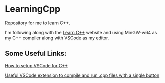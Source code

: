# LearningCpp
Repository for me to learn C++.

I'm following along with the [Learn C++](https://www.learncpp.com/) website and using MinGW-w64 as my C++ compiler along with VSCode as my editor.

## Some Useful Links:

[How to setup VSCode for C++](https://code.visualstudio.com/docs/languages/cpp)

[Useful VSCode extension to compile and run .cpp files with a single button](https://marketplace.visualstudio.com/items?itemName=danielpinto8zz6.c-cpp-compile-run)
